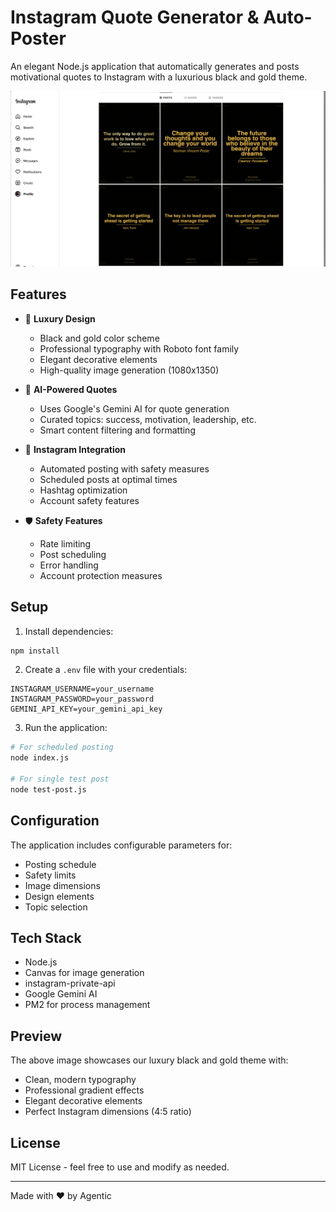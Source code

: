 # Instagram Quote Generator & Auto-Poster

An elegant Node.js application that automatically generates and posts motivational quotes to Instagram with a luxurious black and gold theme.

![Preview of Generated Quote](Preview.png)

## Features

- 🎨 **Luxury Design**
  - Black and gold color scheme
  - Professional typography with Roboto font family
  - Elegant decorative elements
  - High-quality image generation (1080x1350)

- 🤖 **AI-Powered Quotes**
  - Uses Google's Gemini AI for quote generation
  - Curated topics: success, motivation, leadership, etc.
  - Smart content filtering and formatting

- 📱 **Instagram Integration**
  - Automated posting with safety measures
  - Scheduled posts at optimal times
  - Hashtag optimization
  - Account safety features

- 🛡️ **Safety Features**
  - Rate limiting
  - Post scheduling
  - Error handling
  - Account protection measures

## Setup

1. Install dependencies:
```bash
npm install
```

2. Create a `.env` file with your credentials:
```env
INSTAGRAM_USERNAME=your_username
INSTAGRAM_PASSWORD=your_password
GEMINI_API_KEY=your_gemini_api_key
```

3. Run the application:
```bash
# For scheduled posting
node index.js

# For single test post
node test-post.js
```

## Configuration

The application includes configurable parameters for:
- Posting schedule
- Safety limits
- Image dimensions
- Design elements
- Topic selection

## Tech Stack

- Node.js
- Canvas for image generation
- instagram-private-api
- Google Gemini AI
- PM2 for process management

## Preview

The above image showcases our luxury black and gold theme with:
- Clean, modern typography
- Professional gradient effects
- Elegant decorative elements
- Perfect Instagram dimensions (4:5 ratio)

## License

MIT License - feel free to use and modify as needed.

---
Made with ♥️ by Agentic 
